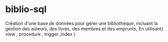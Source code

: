 # biblio-sql
Création d'une base de données pour gérer une bibliothèque, incluant la gestion des auteurs, des livres, des membres et des emprunts, En utilisant( view , procedure , trigger ,index )
